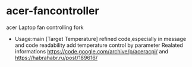 # acer-fancontroller
acer Laptop fan controlling fork
- Usage:main [Target Temperature]
refined code,especially in message and code readability
add temperature control by parameter
Realated informations https://code.google.com/archive/p/aceracpi/ and https://habrahabr.ru/post/189616/
